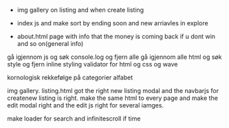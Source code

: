 - img gallery on listing and when create listing

- index js and make sort by ending soon and new arriavles in explore
- about.html page with info that the money is coming back if u dont win and so on(general info)

gå igjennom js og søk console.log og fjern alle
gå igjennom alle html og søk style og fjern inline styling
validator for html og css og wave

kornologisk rekkefølge på categorier alfabet

img gallery. listing.html got the right new listing modal and the navbarjs for createnew listing is right. make the same html to every page and make the edit modal right and the edit js right for several iamges.

make loader for search and infinitescroll if time
